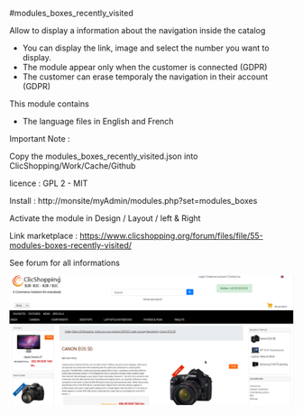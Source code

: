 #modules_boxes_recently_visited

Allow to display a information about the navigation inside the catalog
- You can display the link, image and select the number you want to display.
- The module appear only when the customer is connected (GDPR)
- The customer can erase temporaly the navigation in their account (GDPR)

This module contains

- The language files in English and French
  
Important Note :

Copy the modules_boxes_recently_visited.json into ClicShopping/Work/Cache/Github

licence  : GPL 2 - MIT

Install :
http://monsite/myAdmin/modules.php?set=modules_boxes

Activate the module in Design / Layout / left & Right

Link marketplace : https://www.clicshopping.org/forum/files/file/55-modules-boxes-recently-visited/

See forum for all informations

![image](https://github.com/ClicShoppingOfficialModulesV3/modules_boxes_recently_visited/blob/master/ModuleInfosJson/image.png)


